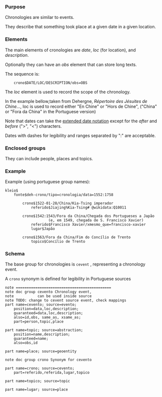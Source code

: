 
### Purpose

Chronologies are similar to events. 

They describe that something took place at a given date in a given location. 

### Elements

The main elements of cronologies are *date*, *loc* (for location), and *description*.

Optionally they can have an *obs* element that can store long texts.

The sequence is:
		
		crono$DATE/LOC/DESCRIPTION/obs=OBS

The *loc* element is used to record the scope of the chronology. 

In the example bellow,taken from Dehergne, *Répertoire des Jésuites de Chine...*,  loc is used to record
either "En Chine" or "Hors de Chine", ("China" or "Fora da China" in the Portuguese version)

Note that dates can take the [extended date notation](https://github.com/time-link/timelink-kleio/issues/1) except for the *after* and *before* (">", "<") characters.

Dates with dashes for legibility and ranges separated by ":" are acceptable.

### Enclosed groups

They can include people, places and topics.

### Example

Example (using portuguese group names):


	kleio$
		fonte$deh-crono/tipo=cronologia/data=1552:1758
		
			crono$1522-01-28/China/Kia-Tsing imperador
				referido$Jiajing%Kia-Tsing# @wikidata:Q10011
				
			crono$1542:1543/Fora da China/Chegada dos Portugueses a Japão 
						(e, em 1549, chegada de S. Francisco Xavier)
				referido$Francisco Xavier/xmesmo_que=francisco-xavier
				lugar$Japão
					
			crono$1563/Fora da China/Fim do Concílio de Trento
				topico$Concílio de Trento


### Schema 

The base group for chronologies is `cevent` , representing a chronology event. 

A `crono` synonym is defined for legibility in Portuguese sources
	
	note ============================================
	note doc group cevento Chronology event,
	note           can be used inside source
	note TODO: change to cevent source event, check mappings
	part name=cevento; source=evento;
	    position=data,loc,description;
	    guaranteed=data,loc,description;
	    also=id,obs, same_as, xsame_as;
	    part=person,topic,place
	
	part name=topic; source=abstraction;
		position=name,description;
		guaranteed=name;
		also=obs,id
	
	part name=place; source=geoentity
	
	note doc group crono Synonym for cevento
	
	part name=crono; source=cevento;
	    part=referido,referida,lugar,topico
	
	part name=topico; source=topic
	
	part name=lugar; source=place
  
